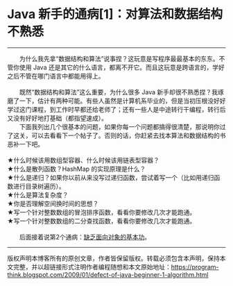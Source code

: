 # Java 新手的通病[1]：对算法和数据结构不熟悉 

-----

<div class="post-body entry-content">
　　为什么我先拿“数据结构和算法”说事捏？这玩意是写程序最最基本的东东。不管你使用 Java 还是其它的什么语言，都离不开它。而且这玩意是跨语言的，学好之后不管在哪门语言中都能用得上。<a name="more"></a><br/>
<br/>
　　既然“数据结构和算法”这么重要，为什么很多 Java 新手却很不熟悉捏？我琢磨了一下，估计有两种可能。有些人虽然是计算机系毕业的，但是当初压根没好好学过这门课程，到工作时早都还给老师了；还有一些人是中途转行干编程，转行后又没有好好地打基础（都指望速成）。<br/>
　　下面我列出几个很基本的问题，如果你每一个问题都搞得很清楚，那说明你过了这关，可以去看看下一个帖子了。否则的话，你赶紧去找本算法和数据结构的书恶补一下吧。<br/>
<br/>
★什么时候该用数组型容器、什么时候该用链表型容器？<br/>
★什么是散列函数？HashMap 的实现原理是什么？<br/>
★什么是递归？如果你以前从来没写过递归函数，尝试着写一个（比如用递归函数进行目录树遍历）。<br/>
★什么是算法复杂度？<br/>
★你是否理解空间换时间的思想？<br/>
★写一个针对整数数组的冒泡排序函数，看看你要修改几次才能跑通。<br/>
★写一个针对整数数组的二分查找函数，看看你要修改几次才能跑通。<br/>
<br/>
　　后面接着说第2个通病：<a href="../../2009/01/defect-of-java-beginner-2-oo.md">缺乏面向对象的基本功</a>。
</div>


------------------------------------------------

版权声明本博客所有的原创文章，作者皆保留版权。转载必须包含本声明，保持本文完整，并以超链接形式注明作者编程随想和本文原始地址：https://program-think.blogspot.com/2009/01/defect-of-java-beginner-1-algorithm.html
